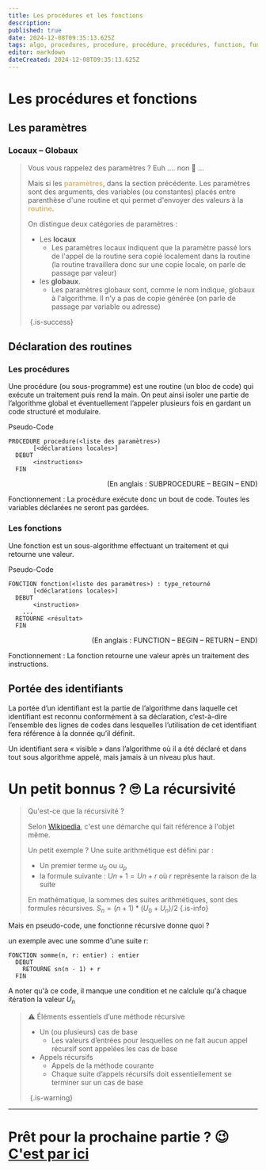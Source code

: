 ```yaml
---
title: Les procédures et les fonctions
description: 
published: true
date: 2024-12-08T09:35:13.625Z
tags: algo, procedures, procedure, procédure, procédures, function, functions, fonction, fonctions
editor: markdown
dateCreated: 2024-12-08T09:35:13.625Z
---
```


# Les procédures et fonctions

## Les paramètres

### Locaux – Globaux

> Vous vous rappelez des paramètres ? Euh .... non 🤔 ...
> 
> Mais si les **<span style="color:#D7BA7D">paramètres</span>**, dans la section précédente. Les paramètres sont des arguments, des variables (ou constantes) placés entre parenthèse d'une routine et qui permet d'envoyer des valeurs à la **<span style="color:#D7BA7D">routine</span>**.
> 
> On distingue deux catégories de paramètres :
> 
> - Les **locaux**
>   - Les paramètres locaux indiquent que la paramètre passé lors de l'appel de la routine sera copié localement dans la routine (la routine travaillera donc sur une copie locale, on parle de passage par valeur)
> - les **globaux**.
>   - Les paramètres globaux sont, comme le nom indique, globaux à l'algorithme. Il n'y a pas de copie générée (on parle de passage par variable ou adresse)
> 
> ‎
{.is-success}

## Déclaration des routines

### Les procédures

Une procédure (ou sous-programme) est une routine (un bloc de code) qui exécute un traitement puis rend la main. On peut ainsi isoler une partie de l’algorithme global et éventuellement l’appeler plusieurs fois en gardant un code structuré et modulaire.

Pseudo-Code

```
PROCEDURE procedure(<liste des paramètres>)
       [<déclarations locales>]
  DEBUT
       <instructions>
  FIN
```

<p align="right">(En anglais : SUBPROCEDURE – BEGIN – END)</p>

Fonctionnement : La procédure exécute donc un bout de code. Toutes les variables déclarées ne seront pas gardées.

### Les fonctions

Une fonction est un sous-algorithme effectuant un traitement et qui retourne une valeur.

Pseudo-Code

```
FONCTION fonction(<liste des paramètres>) : type_retourné
       [<déclarations locales>]
  DEBUT
       <instruction>
	...
  RETOURNE <résultat>
  FIN
```

<p align="right">(En anglais : FUNCTION – BEGIN – RETURN – END)</p>

Fonctionnement : La fonction retourne une valeur après un traitement des instructions.

## Portée des identifiants

La portée d’un identifiant est la partie de l’algorithme dans laquelle cet identifiant est reconnu conformément à sa déclaration, c’est-à-dire l’ensemble des lignes de codes dans lesquelles l’utilisation de cet identifiant fera référence à la donnée qu’il définit.

Un identifiant sera « visible » dans l’algorithme où il a été déclaré et dans tout sous algorithme appelé, mais jamais à un niveau plus haut.


# Un petit bonnus ? 🙄  La récursivité

> Qu'est-ce que la récursivité ?
> 
> Selon [Wikipedia](https://www.wikiwand.com/fr/R%C3%A9cursivit%C3%A9), c'est une démarche qui fait référence à l'objet même.
> 
> Un petit exemple ? 
> Une suite arithmétique est défini par :
> - Un premier terme $u_0$ ou $u_p$
> - la formule suivante : $Un + 1 = Un + r$ où $r$ représente la raison de la suite
> 
> En mathématique, la sommes des suites arithmétiques, sont des formules récursives.
> $S_n = (n + 1) * (U_0 + U_n) / 2$
{.is-info}



Mais en pseudo-code, une fonctionne récursive donne quoi ? 

un exemple avec une somme d'une suite r:
```
FONCTION somme(n, r: entier) : entier
  DEBUT
    RETOURNE sn(n - 1) + r
  FIN
```
A noter qu'à ce code, il manque une condition et ne calclule qu'à chaque itération la valeur $U_n$

> ⚠️ Éléments essentiels d’une méthode récursive
> - Un (ou plusieurs) cas de base
>   - Les valeurs d’entrées pour lesquelles on ne fait aucun appel récursif sont appelées les cas de base
> - Appels récursifs
>     - Appels de la méthode courante
>     - Chaque suite d’appels récursifs doit essentiellement se terminer sur un cas de base
> 
> ‎
{.is-warning}


---

# Prêt pour la prochaine partie ? 😉 [C'est par ici](/algorithmie/tri)